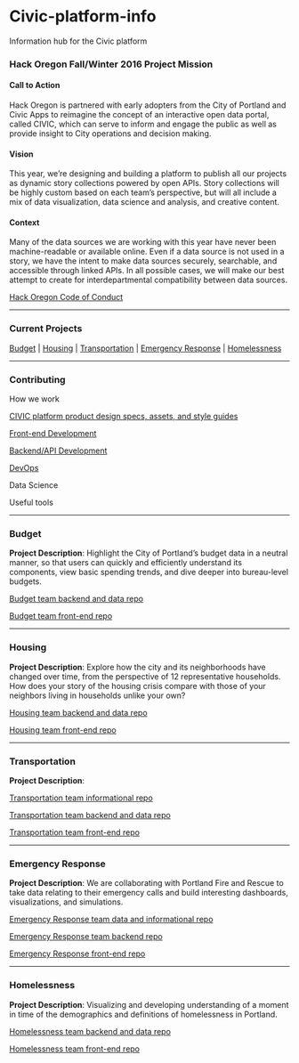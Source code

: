 # Civic-platform-info
Information hub for the Civic platform

### Hack Oregon Fall/Winter 2016 Project Mission
#### Call to Action
Hack Oregon is partnered with early adopters from the City of Portland and Civic Apps to reimagine the concept of an interactive open data portal, called CIVIC, which can serve to inform and engage the public as well as provide insight to City operations and decision making.

#### Vision
This year, we’re designing and building a platform to publish all our projects as dynamic story collections powered by open APIs. Story collections will be highly custom based on each team’s perspective, but will all include a mix of data visualization, data science and analysis, and creative content.

#### Context
Many of the data sources we are working with this year have never been machine-readable or available online. Even if a data source is not used in a story, we have the intent to make data sources securely, searchable, and accessible through linked APIs. In all possible cases, we will make our best attempt to create for interdepartmental compatibility between data sources.

[Hack Oregon Code of Conduct](http://hackoregon.github.io/section/2016/10/24/codeofconduct.html)

___


### Current Projects
[Budget](#budget) | [Housing](#housing) | [Transportation](#transportation) | [Emergency Response](#emergency-response) | [Homelessness](#homelessness)

___

### Contributing

How we work

[CIVIC platform product design specs, assets, and style guides](https://github.com/hackoregon/Civic-platform-info/blob/master/product-design.md)

[Front-end Development](https://github.com/hackoregon/Civic-platform-info/blob/master/front-end-dev-info.md)

[Backend/API Development](https://github.com/hackoregon/Civic-platform-info/blob/master/backend-api-info.md)

[DevOps](https://github.com/hackoregon/Civic-platform-info/blob/master/devOps-info.md)

Data Science

Useful tools

___

### Budget

**Project Description**: Highlight the City of Portland’s budget data in a neutral manner, so that users can quickly and efficiently understand its components, view basic spending trends, and dive deeper into bureau-level budgets.

[Budget team backend and data repo](https://github.com/hackoregon/team-budget)

[Budget team front-end repo](https://github.com/hackoregon/team-budget-frontend)

___

### Housing

**Project Description**: Explore how the city and its neighborhoods have changed over time, from the perspective of 12 representative households. How does your story of the housing crisis compare with those of your neighbors living in households unlike your own?

[Housing team backend and data repo](https://github.com/hackoregon/housing-backend)

[Housing team front-end repo](https://github.com/hackoregon/housing-frontend)

___

### Transportation

**Project Description**:

[Transportation team informational repo](https://github.com/hackoregon/transportation)

[Transportation team backend and data repo](https://github.com/hackoregon/transportation-backend)

[Transportation team front-end repo](https://github.com/hackoregon/transportation-frontend)

___

### Emergency Response  

**Project Description**:  We are collaborating with Portland Fire and Rescue to take data relating to their emergency calls and build interesting dashboards, visualizations, and simulations.

[Emergency Response team data and informational repo](https://github.com/hackoregon/emergency-response)

[Emergency Response team backend repo](https://github.com/hackoregon/emergency-response-backend)

[Emergency Response front-end repo](https://github.com/hackoregon/emergency-response-frontend)

___

### Homelessness

**Project Description**:  Visualizing and developing understanding of a moment in time of the demographics and definitions of homelessness in Portland.

[Homelessness team backend and data repo](https://github.com/hackoregon/teamHomelessness)

[Homelessness team front-end repo](https://github.com/hackoregon/teamHomelessness-frontend)     
